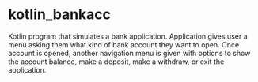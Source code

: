 # kotlin_bankacc
Kotlin program that simulates a bank application. Application gives user a menu asking them what kind of bank account they want to open. Once account is opened, another navigation menu is given with options to show the account balance, make a deposit, make a withdraw, or exit the application.

